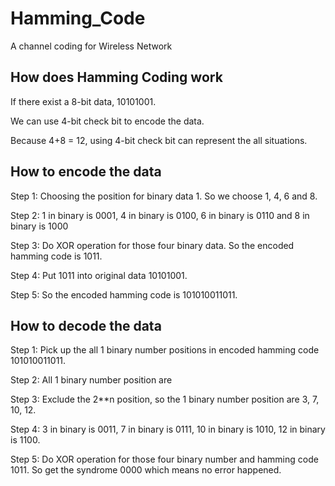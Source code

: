 # Hamming_Code
A channel coding for Wireless Network

## How does Hamming Coding work
If there exist a 8-bit data, 10101001.

We can use 4-bit check bit to encode the data.

Because 4+8 = 12, using 4-bit check bit can represent the all situations.

## How to encode the data
Step 1: Choosing the position for binary data 1. So we choose 1, 4, 6 and 8.

Step 2: 1 in binary is 0001, 4 in binary is 0100, 6 in binary is 0110 and 8 in binary is 1000

Step 3: Do XOR operation for those four binary data. So the encoded hamming code is 1011.

Step 4: Put 1011 into original data 10101001. 

Step 5: So the encoded hamming code is 101010011011.
                                                   
## How to decode the data
Step 1: Pick up the all 1 binary number positions in encoded hamming code 101010011011.

Step 2: All 1 binary number position are 

Step 3: Exclude the 2**n position, so the 1 binary number position are 3, 7, 10, 12.

Step 4: 3 in binary is 0011, 7 in binary is 0111, 10 in binary is 1010, 12 in binary is 1100.

Step 5: Do XOR operation for those four binary number and hamming code 1011. So get the syndrome 0000 which means no error happened.

